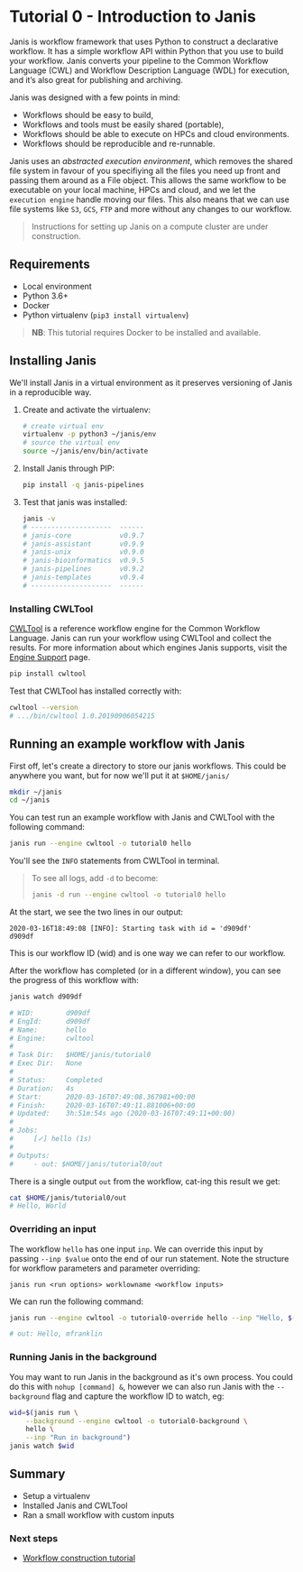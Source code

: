 # Tutorial 0 - Introduction to Janis

Janis is workflow framework that uses Python to construct a declarative workflow. It has a simple workflow API within Python that you use to build your workflow. Janis converts your pipeline to the Common Workflow Language (CWL) and Workflow Description Language (WDL) for execution, and it’s also great for publishing and archiving.

Janis was designed with a few points in mind:

- Workflows should be easy to build,
- Workflows and tools must be easily shared (portable),
- Workflows should be able to execute on HPCs and cloud environments.
- Workflows should be reproducible and re-runnable.

Janis uses an *abstracted execution environment*, which removes the shared file system in favour of you specifiying all the files you need up front and passing them around as a File object. This allows the same workflow to be executable on your local machine, HPCs and cloud, and we let the `execution engine` handle moving our files. This also means that we can use file systems like ``S3``, ``GCS``, ``FTP`` and more without any changes to our workflow.

> Instructions for setting up Janis on a compute cluster are under construction. 

## Requirements

- Local environment
- Python 3.6+
- Docker
- Python virtualenv (`pip3 install virtualenv`)

> **NB**: This tutorial requires Docker to be installed and available.

## Installing Janis

We'll install Janis in a virtual environment as it preserves versioning of Janis in a reproducible way.

1. Create and activate the virtualenv:

    ```bash
    # create virtual env
	virtualenv -p python3 ~/janis/env
	# source the virtual env
	source ~/janis/env/bin/activate
    ```

2. Install Janis through PIP:

    ```bash
    pip install -q janis-pipelines
    ```

3. Test that janis was installed:

    ```bash
	janis -v
    # --------------------  ------
    # janis-core            v0.9.7
    # janis-assistant       v0.9.9
    # janis-unix            v0.9.0
    # janis-bioinformatics  v0.9.5
    # janis-pipelines       v0.9.2
    # janis-templates       v0.9.4
    # --------------------  ------
	```
	
### Installing CWLTool

[CWLTool](https://github.com/common-workflow-language/cwltool) is a reference workflow engine for the Common Workflow Language. Janis can run your workflow using CWLTool and collect the results. For more information about which engines Janis supports, visit the [Engine Support](https://janis.readthedocs.io/en/latest/references/engines.html) page.

```bash
pip install cwltool
```

Test that CWLTool has installed correctly with:

```bash
cwltool --version
# .../bin/cwltool 1.0.20190906054215
```


## Running an example workflow with Janis

First off, let's create a directory to store our janis workflows. This could be anywhere you want, but for now we'll put it at `$HOME/janis/`

```bash
mkdir ~/janis
cd ~/janis
```

You can test run an example workflow with Janis and CWLTool with the following command:

```bash
janis run --engine cwltool -o tutorial0 hello
```

You'll see the `INFO` statements from CWLTool in terminal.

> To see all logs, add `-d` to become: 
> ```bash
> janis -d run --engine cwltool -o tutorial0 hello
> ```

At the start, we see the two lines in our output:

```
2020-03-16T18:49:08 [INFO]: Starting task with id = 'd909df'
d909df
```

This is our workflow ID (wid) and is one way we can refer to our workflow.

After the workflow has completed (or in a different window), you can see the progress of this workflow with:

```bash
janis watch d909df

# WID:        d909df
# EngId:      d909df
# Name:       hello
# Engine:     cwltool
# 
# Task Dir:   $HOME/janis/tutorial0
# Exec Dir:   None
# 
# Status:     Completed
# Duration:   4s
# Start:      2020-03-16T07:49:08.367981+00:00
# Finish:     2020-03-16T07:49:11.881006+00:00
# Updated:    3h:51m:54s ago (2020-03-16T07:49:11+00:00)
# 
# Jobs: 
#     [✓] hello (1s)       
# 
# Outputs:
#     - out: $HOME/janis/tutorial0/out
```

There is a single output `out` from the workflow, cat-ing this result we get:

```bash
cat $HOME/janis/tutorial0/out
# Hello, World
```

### Overriding an input

The workflow `hello` has one input `inp`. We can override this input by passing `--inp $value` onto the end of our run statement. Note the structure for workflow parameters and parameter overriding:

```
janis run <run options> worklowname <workflow inputs>
```

We can run the following command:
```bash
janis run --engine cwltool -o tutorial0-override hello --inp "Hello, $(whoami)"

# out: Hello, mfranklin
```

### Running Janis in the background

You may want to run Janis in the background as it's own process. You could do this with `nohup [command] &`, however we can also run Janis with the `--background` flag and capture the workflow ID to watch, eg:

```bash
wid=$(janis run \
    --background --engine cwltool -o tutorial0-background \
    hello \
    --inp "Run in background")
janis watch $wid
```


## Summary

- Setup a virtualenv
- Installed Janis and CWLTool
- Ran a small workflow with custom inputs

### Next steps

- [Workflow construction tutorial](https://janis.readthedocs.io/en/latest/tutorials/tutorial1.html)

